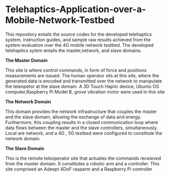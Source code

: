 # Telehaptics-Application-over-a-Mobile-Network-Testbed
This repository entails the  source codes for the developed telehaptics system, instruction guides, and sample raw results achieved from the system evaluation over the 4G mobile network testbed.
The developed telehaptics sytem entails the master,network, and slave domains.

**The Master Domain**


This site is where control commands, in form of force and positions measurements are issued. The human operator sits at this site, where the generated data is encoded and transmitted over the network to manipulate the teleopetor at the slave domain.
A 3D Touch Haptic device, Ubuntu OS computer,Raspberry Pi Model B, grove vibration motor were used in this site

**The Network Domain**

This domain provides the network infrastructure that couples the master and the slave domain, allowing the exchange of data and energy. Furthermore, this coupling results in a closed communication loop where data flows between the master and the slave controllers, simultaneously.
Local are network, and a 4G , 5G testbed were configured to constitute the network domain.

**The Slave Domain**

This is the remote teleoperator site that actuates the commands receieved from the master domain. It constitutes a robotic arm and a controller. This site comprised an Adeept 4DoF rasparm and a Raspberry Pi controller
